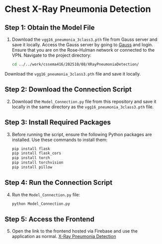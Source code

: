 # Chest X-Ray Pneumonia Detection

## Step 1: Obtain the Model File

1. Download the `vgg16_pneumonia_3class3.pth` file from Gauss server and save it locally. Access the Gauss server by going to [Gauss](http://gauss.csse.rose-hulman.edu/) and login. Ensure that you are on the Rose-Hulman network or connected to the VPN. Navigate to the project directory:
   ```bash
   cd ../../work/cssema416/202510/08/XRayPneumoniaDetection/
Download the `vgg16_pneumonia_3class3.pth` file and save it locally.


## Step 2: Download the Connection Script
2. Download the `Model_Connection.py` file from this repository and save it locally in the same directory as the `vgg16_pneumonia_3class3.pth` file.

## Step 3: Install Required Packages
3. Before running the script, ensure the following Python packages are installed. Use these commands to install them:
   ```bash
   pip install flask
   pip install flask_cors
   pip install torch
   pip install torchvision
   pip install pillow

## Step 4: Run the Connection Script
4. Run the `Model_Connection.py` file:
   ```bash
   python Model_Connection.py
   
## Step 5: Access the Frontend
5. Open the link to the frontend hosted via Firebase and use the application as normal.
   [X-Ray Pneumonia Detection](https://xraypneumoniadetection.web.app/)


